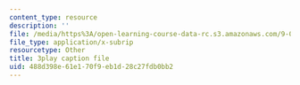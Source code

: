 ```yaml
---
content_type: resource
description: ''
file: /media/https%3A/open-learning-course-data-rc.s3.amazonaws.com/9-00sc-introduction-to-psychology-fall-2011/488d398e61e170f9eb1d28c27fdb0bb2_SBrCPDC21f4.srt
file_type: application/x-subrip
resourcetype: Other
title: 3play caption file
uid: 488d398e-61e1-70f9-eb1d-28c27fdb0bb2
---
```

